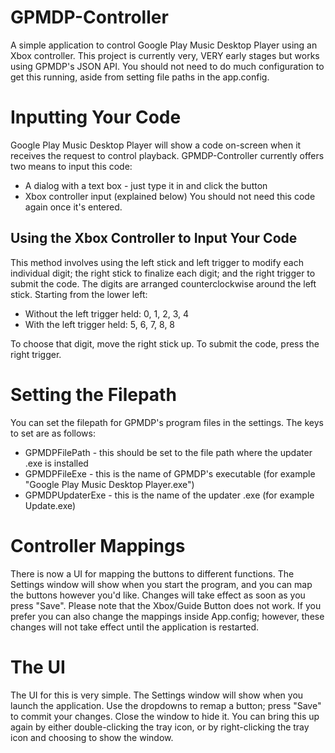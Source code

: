 # GPMDP-Controller
A simple application to control Google Play Music Desktop Player using an Xbox controller.
This project is currently very, VERY early stages but works using GPMDP's JSON API.
You should not need to do much configuration to get this running, aside from setting file paths in the app.config.

# Inputting Your Code
Google Play Music Desktop Player will show a code on-screen when it receives the request to control playback. GPMDP-Controller 
currently offers two means to input this code:
- A dialog with a text box - just type it in and click the button
- Xbox controller input (explained below)
You should not need this code again once it's entered.

## Using the Xbox Controller to Input Your Code
This method involves using the left stick and left trigger to modify each individual digit; the right stick to finalize each digit; and the right trigger to submit the code.
The digits are arranged counterclockwise around the left stick. Starting from the lower left:
* Without the left trigger held: 0, 1, 2, 3, 4
* With the left trigger held:    5, 6, 7, 8, 8

To choose that digit, move the right stick up. To submit the code, press the right trigger.

# Setting the Filepath
You can set the filepath for GPMDP's program files in the settings. The keys to set are as follows:
* GPMDPFilePath - this should be set to the file path where the updater .exe is installed
* GPMDPFileExe - this is the name of GPMDP's executable (for example "Google Play Music Desktop Player.exe")
* GPMDPUpdaterExe - this is the name of the updater .exe (for example Update.exe)

# Controller Mappings
There is now a UI for mapping the buttons to different functions. The Settings window will show when you start the program, and you can map the buttons however you'd like. Changes will take effect as soon as you press "Save". Please note that the Xbox/Guide Button does not work. If you prefer you can also change the mappings inside App.config; however, these changes will not take effect until the application is restarted.

# The UI
The UI for this is very simple. The Settings window will show when you launch the application. Use the dropdowns to remap a button; press "Save" to commit your changes. Close the window to hide it. You can bring this up again by either double-clicking the tray icon, or by right-clicking the tray icon and choosing to show the window.
